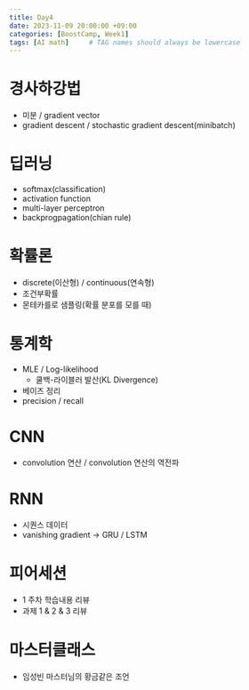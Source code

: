 ```yaml
---
title: Day4
date: 2023-11-09 20:00:00 +09:00
categories: [BoostCamp, Week1]
tags: [AI math]     # TAG names should always be lowercase
---
```


# 경사하강법
- 미분 / gradient vector
- gradient descent / stochastic gradient descent(minibatch)
# 딥러닝
- softmax(classification)
- activation function
- multi-layer perceptron
- backprogpagation(chian rule)

# 확률론
- discrete(이산형) / continuous(연속형)
- 조건부확률
- 몬테카를로 샘플링(확률 분포를 모를 때)

# 통계학
- MLE / Log-likelihood
	- 쿨백-라이블러 발산(KL Divergence)
- 베이즈 정리
- precision / recall

# CNN
- convolution 연산 / convolution 연산의 역전파

# RNN
- 시퀀스 데이터
- vanishing gradient -> GRU / LSTM

# 피어세션
- 1 주차 학습내용 리뷰
- 과제 1 & 2 & 3 리뷰

# 마스터클래스
- 임성빈 마스터님의 황금같은 조언
